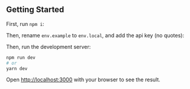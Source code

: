 ## Getting Started

First, run `npm i`:

Then, rename `env.example` to `env.local`, and add the api key (no quotes):

Then, run the development server:
```bash
npm run dev
# or
yarn dev
```

Open [http://localhost:3000](http://localhost:3000) with your browser to see the result.

